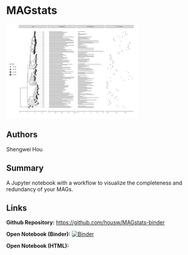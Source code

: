 # MAGstats

![Final visualization](img/magstats.png)

## Authors

Shengwei Hou

## Summary

A Jupyter notebook with a workflow to visualize the completeness and redundancy of your MAGs.

## Links

**Github Repository:** <https://github.com/housw/MAGstats-binder>

**Open Notebook (Binder):** [![Binder](http://mybinder.org/badge_logo.svg)](https://beta.mybinder.org/v2/gh/housw/MAGstats-binder/master?filepath=index.ipynb)

**Open Notebook (HTML):** 

